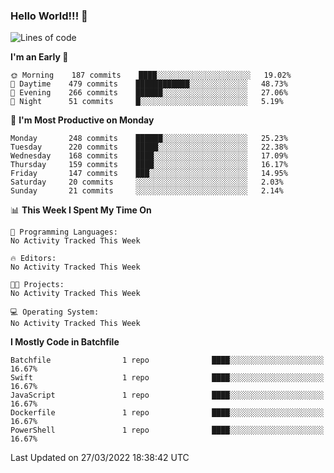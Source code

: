 ### Hello World!!! 👋

<!--
**kekotek/kekotek** is a ✨ _special_ ✨ repository because its `README.md` (this file) appears on your GitHub profile.

Here are some ideas to get you started:

- 🔭 I’m currently working on ...
- 🌱 I’m currently learning ...
- 👯 I’m looking to collaborate on ...
- 🤔 I’m looking for help with ...
- 💬 Ask me about ...
- 📫 How to reach me: ...
- 😄 Pronouns: ...
- ⚡ Fun fact: ...
-->

<!--START_SECTION:waka-->
![Lines of code](https://img.shields.io/badge/From%20Hello%20World%20I%27ve%20Written-19%20Thousand%20lines%20of%20code-blue)

**I'm an Early 🐤** 

```text
🌞 Morning    187 commits    ████░░░░░░░░░░░░░░░░░░░░░   19.02% 
🌆 Daytime    479 commits    ████████████░░░░░░░░░░░░░   48.73% 
🌃 Evening    266 commits    ██████░░░░░░░░░░░░░░░░░░░   27.06% 
🌙 Night      51 commits     █░░░░░░░░░░░░░░░░░░░░░░░░   5.19%

```
📅 **I'm Most Productive on Monday** 

```text
Monday       248 commits    ██████░░░░░░░░░░░░░░░░░░░   25.23% 
Tuesday      220 commits    █████░░░░░░░░░░░░░░░░░░░░   22.38% 
Wednesday    168 commits    ████░░░░░░░░░░░░░░░░░░░░░   17.09% 
Thursday     159 commits    ████░░░░░░░░░░░░░░░░░░░░░   16.17% 
Friday       147 commits    ███░░░░░░░░░░░░░░░░░░░░░░   14.95% 
Saturday     20 commits     ░░░░░░░░░░░░░░░░░░░░░░░░░   2.03% 
Sunday       21 commits     ░░░░░░░░░░░░░░░░░░░░░░░░░   2.14%

```


📊 **This Week I Spent My Time On** 

```text
💬 Programming Languages: 
No Activity Tracked This Week

🔥 Editors: 
No Activity Tracked This Week

🐱‍💻 Projects: 
No Activity Tracked This Week

💻 Operating System: 
No Activity Tracked This Week

```

**I Mostly Code in Batchfile** 

```text
Batchfile                1 repo              ████░░░░░░░░░░░░░░░░░░░░░   16.67% 
Swift                    1 repo              ████░░░░░░░░░░░░░░░░░░░░░   16.67% 
JavaScript               1 repo              ████░░░░░░░░░░░░░░░░░░░░░   16.67% 
Dockerfile               1 repo              ████░░░░░░░░░░░░░░░░░░░░░   16.67% 
PowerShell               1 repo              ████░░░░░░░░░░░░░░░░░░░░░   16.67%

```



 Last Updated on 27/03/2022 18:38:42 UTC
<!--END_SECTION:waka-->
